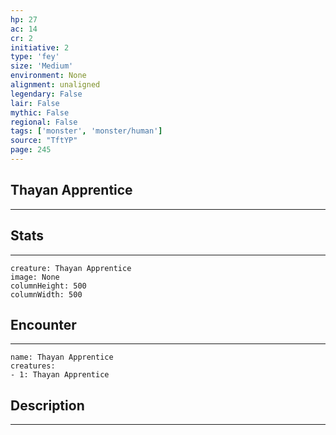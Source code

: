 ```yaml
---
hp: 27
ac: 14
cr: 2
initiative: 2
type: 'fey'    
size: 'Medium'
environment: None
alignment: unaligned
legendary: False
lair: False
mythic: False
regional: False
tags: ['monster', 'monster/human']
source: "TftYP"
page: 245
---
```


## Thayan Apprentice
---



## Stats
---

```statblock
creature: Thayan Apprentice
image: None
columnHeight: 500
columnWidth: 500
```

## Encounter
---

```encounter-table
name: Thayan Apprentice
creatures:
- 1: Thayan Apprentice
```

## Description
---





